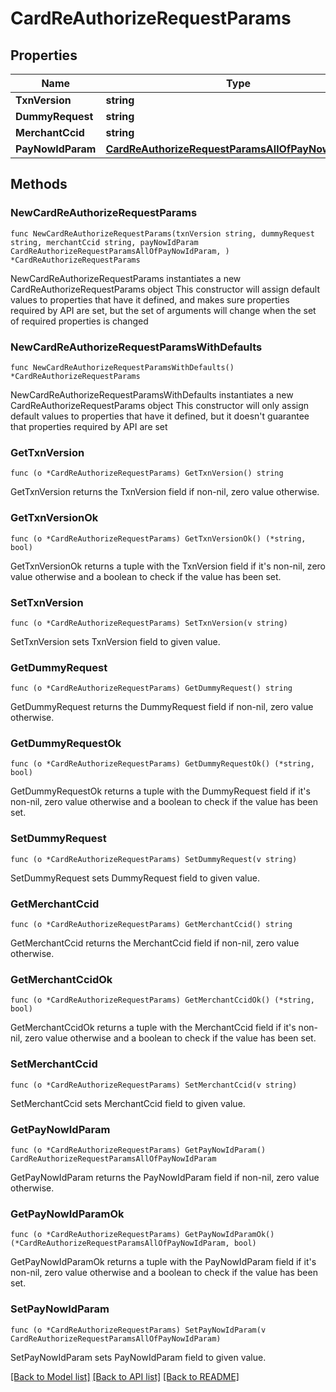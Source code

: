 # CardReAuthorizeRequestParams

## Properties

Name | Type | Description | Notes
------------ | ------------- | ------------- | -------------
**TxnVersion** | **string** |  | 
**DummyRequest** | **string** |  | 
**MerchantCcid** | **string** |  | 
**PayNowIdParam** | [**CardReAuthorizeRequestParamsAllOfPayNowIdParam**](CardReAuthorizeRequestParamsAllOfPayNowIdParam.md) |  | 

## Methods

### NewCardReAuthorizeRequestParams

`func NewCardReAuthorizeRequestParams(txnVersion string, dummyRequest string, merchantCcid string, payNowIdParam CardReAuthorizeRequestParamsAllOfPayNowIdParam, ) *CardReAuthorizeRequestParams`

NewCardReAuthorizeRequestParams instantiates a new CardReAuthorizeRequestParams object
This constructor will assign default values to properties that have it defined,
and makes sure properties required by API are set, but the set of arguments
will change when the set of required properties is changed

### NewCardReAuthorizeRequestParamsWithDefaults

`func NewCardReAuthorizeRequestParamsWithDefaults() *CardReAuthorizeRequestParams`

NewCardReAuthorizeRequestParamsWithDefaults instantiates a new CardReAuthorizeRequestParams object
This constructor will only assign default values to properties that have it defined,
but it doesn't guarantee that properties required by API are set

### GetTxnVersion

`func (o *CardReAuthorizeRequestParams) GetTxnVersion() string`

GetTxnVersion returns the TxnVersion field if non-nil, zero value otherwise.

### GetTxnVersionOk

`func (o *CardReAuthorizeRequestParams) GetTxnVersionOk() (*string, bool)`

GetTxnVersionOk returns a tuple with the TxnVersion field if it's non-nil, zero value otherwise
and a boolean to check if the value has been set.

### SetTxnVersion

`func (o *CardReAuthorizeRequestParams) SetTxnVersion(v string)`

SetTxnVersion sets TxnVersion field to given value.


### GetDummyRequest

`func (o *CardReAuthorizeRequestParams) GetDummyRequest() string`

GetDummyRequest returns the DummyRequest field if non-nil, zero value otherwise.

### GetDummyRequestOk

`func (o *CardReAuthorizeRequestParams) GetDummyRequestOk() (*string, bool)`

GetDummyRequestOk returns a tuple with the DummyRequest field if it's non-nil, zero value otherwise
and a boolean to check if the value has been set.

### SetDummyRequest

`func (o *CardReAuthorizeRequestParams) SetDummyRequest(v string)`

SetDummyRequest sets DummyRequest field to given value.


### GetMerchantCcid

`func (o *CardReAuthorizeRequestParams) GetMerchantCcid() string`

GetMerchantCcid returns the MerchantCcid field if non-nil, zero value otherwise.

### GetMerchantCcidOk

`func (o *CardReAuthorizeRequestParams) GetMerchantCcidOk() (*string, bool)`

GetMerchantCcidOk returns a tuple with the MerchantCcid field if it's non-nil, zero value otherwise
and a boolean to check if the value has been set.

### SetMerchantCcid

`func (o *CardReAuthorizeRequestParams) SetMerchantCcid(v string)`

SetMerchantCcid sets MerchantCcid field to given value.


### GetPayNowIdParam

`func (o *CardReAuthorizeRequestParams) GetPayNowIdParam() CardReAuthorizeRequestParamsAllOfPayNowIdParam`

GetPayNowIdParam returns the PayNowIdParam field if non-nil, zero value otherwise.

### GetPayNowIdParamOk

`func (o *CardReAuthorizeRequestParams) GetPayNowIdParamOk() (*CardReAuthorizeRequestParamsAllOfPayNowIdParam, bool)`

GetPayNowIdParamOk returns a tuple with the PayNowIdParam field if it's non-nil, zero value otherwise
and a boolean to check if the value has been set.

### SetPayNowIdParam

`func (o *CardReAuthorizeRequestParams) SetPayNowIdParam(v CardReAuthorizeRequestParamsAllOfPayNowIdParam)`

SetPayNowIdParam sets PayNowIdParam field to given value.



[[Back to Model list]](../README.md#documentation-for-models) [[Back to API list]](../README.md#documentation-for-api-endpoints) [[Back to README]](../README.md)



